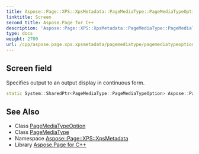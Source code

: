 ```yaml
---
title: Aspose::Page::XPS::XpsMetadata::PageMediaType::PageMediaTypeOption::Screen field
linktitle: Screen
second_title: Aspose.Page for C++
description: 'Aspose::Page::XPS::XpsMetadata::PageMediaType::PageMediaTypeOption::Screen field. Specifies output to an output display in continuous form in C++.'
type: docs
weight: 2700
url: /cpp/aspose.page.xps.xpsmetadata/pagemediatype/pagemediatypeoption/screen/
---
```

## Screen field


Specifies output to an output display in continuous form.

```cpp
static System::SharedPtr<PageMediaType::PageMediaTypeOption> Aspose::Page::XPS::XpsMetadata::PageMediaType::PageMediaTypeOption::Screen
```

## See Also

* Class [PageMediaTypeOption](../)
* Class [PageMediaType](../../)
* Namespace [Aspose::Page::XPS::XpsMetadata](../../../)
* Library [Aspose.Page for C++](../../../../)
